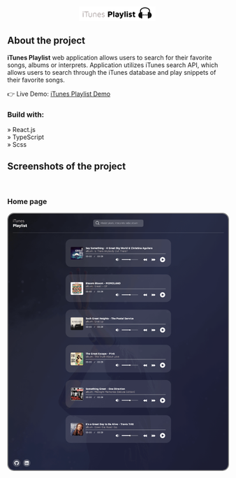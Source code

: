 <br>
<div align='center'><img style="width:35%" src='https://raw.githubusercontent.com/zdenekdev/itunes-playlist/main/src/assets/itunes-playlist-logo.png'/></div>
<h2>About the project</h2>

<p><b>iTunes Playlist</b> web application allows users to search for their favorite songs, albums or interprets. Application utilizes iTunes search API, which allows users to search through the iTunes database and play snippets of their favorite songs.
</p>

👉 Live Demo: <a href='https://itunes-playlist.vercel.app/'>iTunes Playlist Demo</a>

<h3>Build with:</h3>

» React.js <br>
» TypeScript <br>
» Scss <br>

<h2>Screenshots of the project</h2>

<br>

<h3>Home page</h3>

<div align='center'>
<img  style="border: 2px solid  gray; border-radius:15px" src='https://raw.githubusercontent.com/zdenekdev/itunes-playlist/main/src/assets/itunes-github-readme.png'/>
</div>
